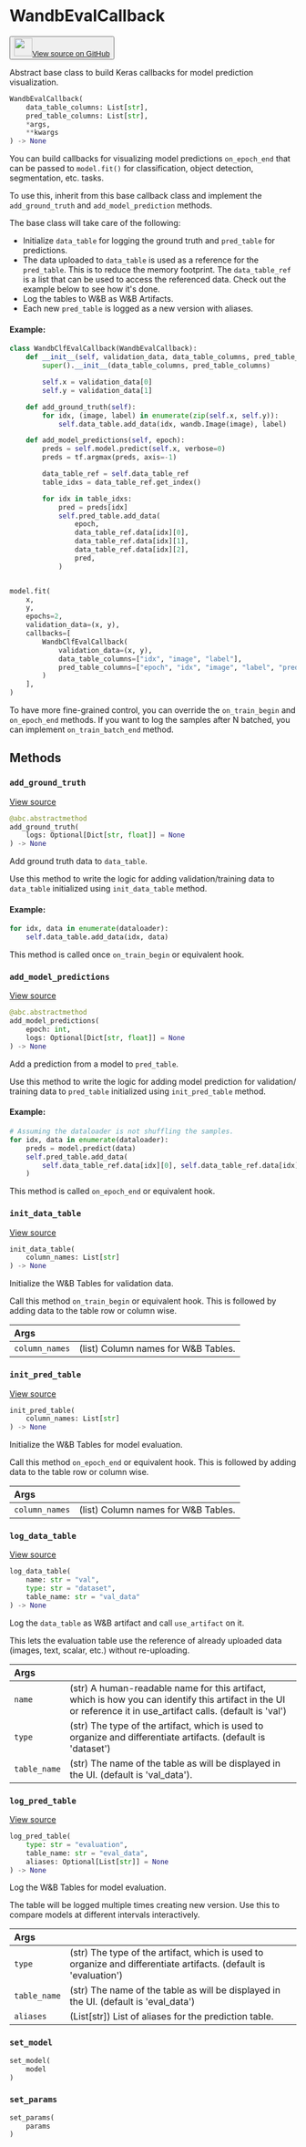 # WandbEvalCallback

<p><button style={{display: 'flex', alignItems: 'center', backgroundColor: 'white', border: '1px solid #ddd', padding: '10px', borderRadius: '6px', cursor: 'pointer', boxShadow: '0 2px 3px rgba(0,0,0,0.1)', transition: 'all 0.3s'}}><a href='https://www.github.com/wandb/wandb/tree/v0.17.7/wandb/integration/keras/callbacks/tables_builder.py#L10-L226' style={{fontSize: '1.2em', display: 'flex', alignItems: 'center'}}><img src='https://github.githubassets.com/images/modules/logos_page/GitHub-Mark.png' height='32px' width='32px' style={{marginRight: '10px'}}/>View source on GitHub</a></button></p>


Abstract base class to build Keras callbacks for model prediction visualization.

```python
WandbEvalCallback(
    data_table_columns: List[str],
    pred_table_columns: List[str],
    *args,
    **kwargs
) -> None
```

You can build callbacks for visualizing model predictions `on_epoch_end`
that can be passed to `model.fit()` for classification, object detection,
segmentation, etc. tasks.

To use this, inherit from this base callback class and implement the
`add_ground_truth` and `add_model_prediction` methods.

The base class will take care of the following:

- Initialize `data_table` for logging the ground truth and
  `pred_table` for predictions.
- The data uploaded to `data_table` is used as a reference for the
  `pred_table`. This is to reduce the memory footprint. The `data_table_ref`
  is a list that can be used to access the referenced data.
  Check out the example below to see how it's done.
- Log the tables to W&B as W&B Artifacts.
- Each new `pred_table` is logged as a new version with aliases.

#### Example:

```python
class WandbClfEvalCallback(WandbEvalCallback):
    def __init__(self, validation_data, data_table_columns, pred_table_columns):
        super().__init__(data_table_columns, pred_table_columns)

        self.x = validation_data[0]
        self.y = validation_data[1]

    def add_ground_truth(self):
        for idx, (image, label) in enumerate(zip(self.x, self.y)):
            self.data_table.add_data(idx, wandb.Image(image), label)

    def add_model_predictions(self, epoch):
        preds = self.model.predict(self.x, verbose=0)
        preds = tf.argmax(preds, axis=-1)

        data_table_ref = self.data_table_ref
        table_idxs = data_table_ref.get_index()

        for idx in table_idxs:
            pred = preds[idx]
            self.pred_table.add_data(
                epoch,
                data_table_ref.data[idx][0],
                data_table_ref.data[idx][1],
                data_table_ref.data[idx][2],
                pred,
            )


model.fit(
    x,
    y,
    epochs=2,
    validation_data=(x, y),
    callbacks=[
        WandbClfEvalCallback(
            validation_data=(x, y),
            data_table_columns=["idx", "image", "label"],
            pred_table_columns=["epoch", "idx", "image", "label", "pred"],
        )
    ],
)
```

To have more fine-grained control, you can override the `on_train_begin` and
`on_epoch_end` methods. If you want to log the samples after N batched, you
can implement `on_train_batch_end` method.

## Methods

### `add_ground_truth`

[View source](https://www.github.com/wandb/wandb/tree/v0.17.7/wandb/integration/keras/callbacks/tables_builder.py#L117-L131)

```python
@abc.abstractmethod
add_ground_truth(
    logs: Optional[Dict[str, float]] = None
) -> None
```

Add ground truth data to `data_table`.

Use this method to write the logic for adding validation/training data to
`data_table` initialized using `init_data_table` method.

#### Example:

```python
for idx, data in enumerate(dataloader):
    self.data_table.add_data(idx, data)
```

This method is called once `on_train_begin` or equivalent hook.

### `add_model_predictions`

[View source](https://www.github.com/wandb/wandb/tree/v0.17.7/wandb/integration/keras/callbacks/tables_builder.py#L133-L153)

```python
@abc.abstractmethod
add_model_predictions(
    epoch: int,
    logs: Optional[Dict[str, float]] = None
) -> None
```

Add a prediction from a model to `pred_table`.

Use this method to write the logic for adding model prediction for validation/
training data to `pred_table` initialized using `init_pred_table` method.

#### Example:

```python
# Assuming the dataloader is not shuffling the samples.
for idx, data in enumerate(dataloader):
    preds = model.predict(data)
    self.pred_table.add_data(
        self.data_table_ref.data[idx][0], self.data_table_ref.data[idx][1], preds
    )
```

This method is called `on_epoch_end` or equivalent hook.

### `init_data_table`

[View source](https://www.github.com/wandb/wandb/tree/v0.17.7/wandb/integration/keras/callbacks/tables_builder.py#L155-L164)

```python
init_data_table(
    column_names: List[str]
) -> None
```

Initialize the W&B Tables for validation data.

Call this method `on_train_begin` or equivalent hook. This is followed by adding
data to the table row or column wise.

| Args |  |
| :--- | :--- |
|  `column_names` |  (list) Column names for W&B Tables. |

### `init_pred_table`

[View source](https://www.github.com/wandb/wandb/tree/v0.17.7/wandb/integration/keras/callbacks/tables_builder.py#L166-L175)

```python
init_pred_table(
    column_names: List[str]
) -> None
```

Initialize the W&B Tables for model evaluation.

Call this method `on_epoch_end` or equivalent hook. This is followed by adding
data to the table row or column wise.

| Args |  |
| :--- | :--- |
|  `column_names` |  (list) Column names for W&B Tables. |

### `log_data_table`

[View source](https://www.github.com/wandb/wandb/tree/v0.17.7/wandb/integration/keras/callbacks/tables_builder.py#L177-L203)

```python
log_data_table(
    name: str = "val",
    type: str = "dataset",
    table_name: str = "val_data"
) -> None
```

Log the `data_table` as W&B artifact and call `use_artifact` on it.

This lets the evaluation table use the reference of already uploaded data
(images, text, scalar, etc.) without re-uploading.

| Args |  |
| :--- | :--- |
|  `name` |  (str) A human-readable name for this artifact, which is how you can identify this artifact in the UI or reference it in use_artifact calls. (default is 'val') |
|  `type` |  (str) The type of the artifact, which is used to organize and differentiate artifacts. (default is 'dataset') |
|  `table_name` |  (str) The name of the table as will be displayed in the UI. (default is 'val_data'). |

### `log_pred_table`

[View source](https://www.github.com/wandb/wandb/tree/v0.17.7/wandb/integration/keras/callbacks/tables_builder.py#L205-L226)

```python
log_pred_table(
    type: str = "evaluation",
    table_name: str = "eval_data",
    aliases: Optional[List[str]] = None
) -> None
```

Log the W&B Tables for model evaluation.

The table will be logged multiple times creating new version. Use this
to compare models at different intervals interactively.

| Args |  |
| :--- | :--- |
|  `type` |  (str) The type of the artifact, which is used to organize and differentiate artifacts. (default is 'evaluation') |
|  `table_name` |  (str) The name of the table as will be displayed in the UI. (default is 'eval_data') |
|  `aliases` |  (List[str]) List of aliases for the prediction table. |

### `set_model`

```python
set_model(
    model
)
```

### `set_params`

```python
set_params(
    params
)
```
